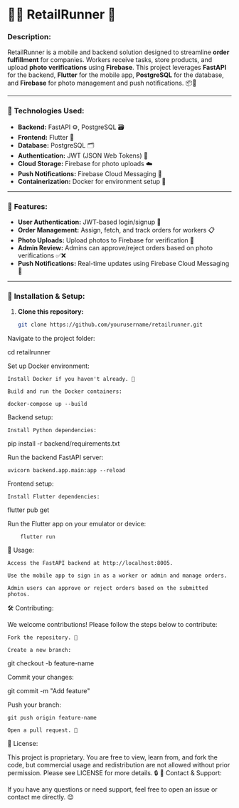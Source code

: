 # 🏃‍♂️ **RetailRunner** 🚀

### **Description:**
RetailRunner is a mobile and backend solution designed to streamline **order fulfillment** for companies. Workers receive tasks, store products, and upload **photo verifications** using **Firebase**. This project leverages **FastAPI** for the backend, **Flutter** for the mobile app, **PostgreSQL** for the database, and **Firebase** for photo management and push notifications. 📦📸

---

### 🔧 **Technologies Used:**
- **Backend:** FastAPI ⚙️, PostgreSQL 🗃️
- **Frontend:** Flutter 📱
- **Database:** PostgreSQL 🗂️
- **Authentication:** JWT (JSON Web Tokens) 🔐
- **Cloud Storage:** Firebase for photo uploads ☁️
- **Push Notifications:** Firebase Cloud Messaging 📲
- **Containerization:** Docker for environment setup 🐳

---

### 🌟 **Features:**
- **User Authentication:** JWT-based login/signup 🔑
- **Order Management:** Assign, fetch, and track orders for workers 📋
- **Photo Uploads:** Upload photos to Firebase for verification 📸
- **Admin Review:** Admins can approve/reject orders based on photo verifications ✅❌
- **Push Notifications:** Real-time updates using Firebase Cloud Messaging 🔔

---

### 🚀 **Installation & Setup:**

1. **Clone this repository:**
   ```bash
   git clone https://github.com/yourusername/retailrunner.git

Navigate to the project folder:

cd retailrunner

Set up Docker environment:

    Install Docker if you haven't already. 🐳

    Build and run the Docker containers:

    docker-compose up --build

Backend setup:

    Install Python dependencies:

pip install -r backend/requirements.txt

Run the backend FastAPI server:

    uvicorn backend.app.main:app --reload

Frontend setup:

    Install Flutter dependencies:

flutter pub get

Run the Flutter app on your emulator or device:

        flutter run

📱 Usage:

    Access the FastAPI backend at http://localhost:8005.

    Use the mobile app to sign in as a worker or admin and manage orders.

    Admin users can approve or reject orders based on the submitted photos.

🛠️ Contributing:

We welcome contributions! Please follow the steps below to contribute:

    Fork the repository. 🍴

    Create a new branch:

git checkout -b feature-name

Commit your changes:

git commit -m "Add feature"

Push your branch:

    git push origin feature-name

    Open a pull request. 🔄

📝 License:

This project is proprietary. You are free to view, learn from, and fork the code, but commercial usage and redistribution are not allowed without prior permission. Please see LICENSE for more details. 🔒
💬 Contact & Support:

If you have any questions or need support, feel free to open an issue or contact me directly. 😊
